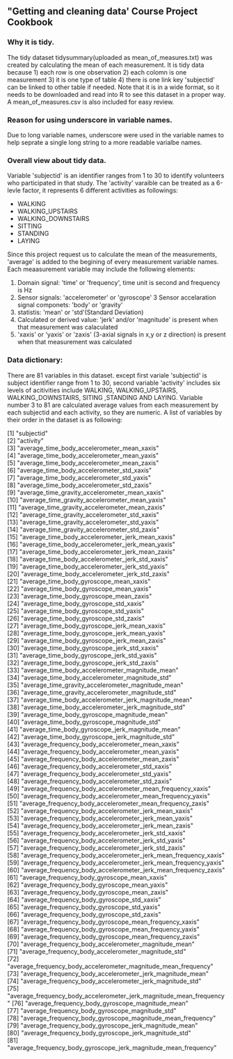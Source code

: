 ##  "Getting and cleaning data' Course Project Cookbook

### Why it is tidy.

The tidy dataset tidysummary(uploaded as mean_of_measures.txt) was created by calculating the mean of each measurement. It is tidy data because 1) each row is one observation 2) each colomn is one measurement 3) it is one type of table 4) there is one link key 'subjectid' can be linked to other table if needed. Note that it is in a wide format, so it needs to be downloaded and read into R to see this dataset in a proper way. A mean_of_measures.csv is also included for easy review. 
 
### Reason for using underscore in variable names.

Due to long variable names, underscore were used in the variable names to help seprate a single long string to a more readable varialbe names.

### Overall view about tidy data.

Variable 'subjectid' is an identifier ranges from 1 to 30 to identify volunteers who participated in that study. The 'activity' varaible can be treated as a 6-levle factor, it represents 6 different activities as followings: 

*  WALKING
*  WALKING_UPSTAIRS
*  WALKING_DOWNSTAIRS
*  SITTING
*  STANDING
*  LAYING

Since this project request us to calculate the mean of the measurements, 'average' is added to the begining of every measurement variable names.   Each meaasurement variable may include the following elements:

 1. Domain signal: 'time' or 'frequency', time unit is second and frequency is Hz
 2. Sensor signals: 'accelerometer' or 'gyroscope' 
 3  Sensor accelaration signal componets: 'body' or 'gravity'
 4. statistis: 'mean' or 'std'(Standard Deviation)
 5. Calculated or derived value: 'jerk' and/or 'magnitude' is present when that measurement was calaculated
 6. 'xaxis' or 'yaxis' or 'zaxis' (3-axial signals in x,y or z direction) is present when that measurement was calculated

### Data dictionary:

There are 81 variables in this dataset. except first variale 'subjectid' is subject identifier range from 1 to 30, second variable 'activity' includes six levels of acitivities include WALKING, WALKING_UPSTAIRS, WALKING_DOWNSTAIRS, SITING ,STANDING AND LAYING. Variable number 3 to 81 are calculated average values from each measurement by each subjectid and each activity, so they are numeric. A list of variables by their order in the dataset is as following:

 [1] "subjectid"                                                         
 [2] "activity"                                                          
 [3] "average_time_body_accelerometer_mean_xaxis"                        
 [4] "average_time_body_accelerometer_mean_yaxis"                        
 [5] "average_time_body_accelerometer_mean_zaxis"                        
 [6] "average_time_body_accelerometer_std_xaxis"                         
 [7] "average_time_body_accelerometer_std_yaxis"                         
 [8] "average_time_body_accelerometer_std_zaxis"                         
 [9] "average_time_gravity_accelerometer_mean_xaxis"                     
[10] "average_time_gravity_accelerometer_mean_yaxis"                     
[11] "average_time_gravity_accelerometer_mean_zaxis"                     
[12] "average_time_gravity_accelerometer_std_xaxis"                      
[13] "average_time_gravity_accelerometer_std_yaxis"                      
[14] "average_time_gravity_accelerometer_std_zaxis"                      
[15] "average_time_body_accelerometer_jerk_mean_xaxis"                   
[16] "average_time_body_accelerometer_jerk_mean_yaxis"                   
[17] "average_time_body_accelerometer_jerk_mean_zaxis"                   
[18] "average_time_body_accelerometer_jerk_std_xaxis"                    
[19] "average_time_body_accelerometer_jerk_std_yaxis"                    
[20] "average_time_body_accelerometer_jerk_std_zaxis"                    
[21] "average_time_body_gyroscope_mean_xaxis"                            
[22] "average_time_body_gyroscope_mean_yaxis"                            
[23] "average_time_body_gyroscope_mean_zaxis"                            
[24] "average_time_body_gyroscope_std_xaxis"                             
[25] "average_time_body_gyroscope_std_yaxis"                             
[26] "average_time_body_gyroscope_std_zaxis"                             
[27] "average_time_body_gyroscope_jerk_mean_xaxis"                       
[28] "average_time_body_gyroscope_jerk_mean_yaxis"                       
[29] "average_time_body_gyroscope_jerk_mean_zaxis"                       
[30] "average_time_body_gyroscope_jerk_std_xaxis"                        
[31] "average_time_body_gyroscope_jerk_std_yaxis"                        
[32] "average_time_body_gyroscope_jerk_std_zaxis"                        
[33] "average_time_body_accelerometer_magnitude_mean"                    
[34] "average_time_body_accelerometer_magnitude_std"                     
[35] "average_time_gravity_accelerometer_magnitude_mean"                 
[36] "average_time_gravity_accelerometer_magnitude_std"                  
[37] "average_time_body_accelerometer_jerk_magnitude_mean"               
[38] "average_time_body_accelerometer_jerk_magnitude_std"                
[39] "average_time_body_gyroscope_magnitude_mean"                        
[40] "average_time_body_gyroscope_magnitude_std"                         
[41] "average_time_body_gyroscope_jerk_magnitude_mean"                   
[42] "average_time_body_gyroscope_jerk_magnitude_std"                    
[43] "average_frequency_body_accelerometer_mean_xaxis"                   
[44] "average_frequency_body_accelerometer_mean_yaxis"                   
[45] "average_frequency_body_accelerometer_mean_zaxis"                   
[46] "average_frequency_body_accelerometer_std_xaxis"                    
[47] "average_frequency_body_accelerometer_std_yaxis"                    
[48] "average_frequency_body_accelerometer_std_zaxis"                    
[49] "average_frequency_body_accelerometer_mean_frequency_xaxis"         
[50] "average_frequency_body_accelerometer_mean_frequency_yaxis"         
[51] "average_frequency_body_accelerometer_mean_frequency_zaxis"         
[52] "average_frequency_body_accelerometer_jerk_mean_xaxis"              
[53] "average_frequency_body_accelerometer_jerk_mean_yaxis"              
[54] "average_frequency_body_accelerometer_jerk_mean_zaxis"              
[55] "average_frequency_body_accelerometer_jerk_std_xaxis"               
[56] "average_frequency_body_accelerometer_jerk_std_yaxis"               
[57] "average_frequency_body_accelerometer_jerk_std_zaxis"               
[58] "average_frequency_body_accelerometer_jerk_mean_frequency_xaxis"    
[59] "average_frequency_body_accelerometer_jerk_mean_frequency_yaxis"    
[60] "average_frequency_body_accelerometer_jerk_mean_frequency_zaxis"    
[61] "average_frequency_body_gyroscope_mean_xaxis"                       
[62] "average_frequency_body_gyroscope_mean_yaxis"                       
[63] "average_frequency_body_gyroscope_mean_zaxis"                       
[64] "average_frequency_body_gyroscope_std_xaxis"                        
[65] "average_frequency_body_gyroscope_std_yaxis"                        
[66] "average_frequency_body_gyroscope_std_zaxis"                        
[67] "average_frequency_body_gyroscope_mean_frequency_xaxis"             
[68] "average_frequency_body_gyroscope_mean_frequency_yaxis"             
[69] "average_frequency_body_gyroscope_mean_frequency_zaxis"             
[70] "average_frequency_body_accelerometer_magnitude_mean"               
[71] "average_frequency_body_accelerometer_magnitude_std"                
[72] "average_frequency_body_accelerometer_magnitude_mean_frequency"     
[73] "average_frequency_body_accelerometer_jerk_magnitude_mean"          
[74] "average_frequency_body_accelerometer_jerk_magnitude_std"           
[75] "average_frequency_body_accelerometer_jerk_magnitude_mean_frequency"
[76] "average_frequency_body_gyroscope_magnitude_mean"                   
[77] "average_frequency_body_gyroscope_magnitude_std"                    
[78] "average_frequency_body_gyroscope_magnitude_mean_frequency"         
[79] "average_frequency_body_gyroscope_jerk_magnitude_mean"              
[80] "average_frequency_body_gyroscope_jerk_magnitude_std"               
[81] "average_frequency_body_gyroscope_jerk_magnitude_mean_frequency" 